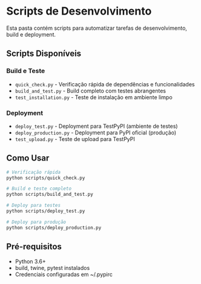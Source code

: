 # Scripts de Desenvolvimento

Esta pasta contém scripts para automatizar tarefas de desenvolvimento, build e deployment.

## Scripts Disponíveis

### Build e Teste
- `quick_check.py` - Verificação rápida de dependências e funcionalidades
- `build_and_test.py` - Build completo com testes abrangentes
- `test_installation.py` - Teste de instalação em ambiente limpo

### Deployment
- `deploy_test.py` - Deployment para TestPyPI (ambiente de testes)
- `deploy_production.py` - Deployment para PyPI oficial (produção)
- `test_upload.py` - Teste de upload para TestPyPI

## Como Usar

```bash
# Verificação rápida
python scripts/quick_check.py

# Build e teste completo
python scripts/build_and_test.py

# Deploy para testes
python scripts/deploy_test.py

# Deploy para produção
python scripts/deploy_production.py
```

## Pré-requisitos

- Python 3.6+
- build, twine, pytest instalados
- Credenciais configuradas em ~/.pypirc